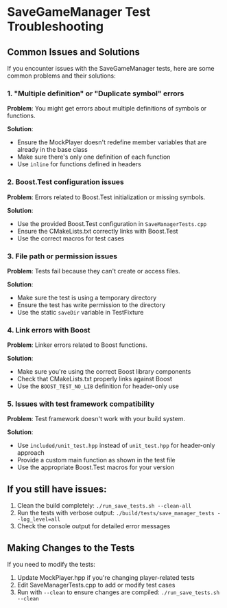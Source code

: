 # SaveGameManager Test Troubleshooting

## Common Issues and Solutions

If you encounter issues with the SaveGameManager tests, here are some common problems and their solutions:

### 1. "Multiple definition" or "Duplicate symbol" errors

**Problem**: You might get errors about multiple definitions of symbols or functions.

**Solution**: 
- Ensure the MockPlayer doesn't redefine member variables that are already in the base class
- Make sure there's only one definition of each function
- Use `inline` for functions defined in headers

### 2. Boost.Test configuration issues

**Problem**: Errors related to Boost.Test initialization or missing symbols.

**Solution**:
- Use the provided Boost.Test configuration in `SaveManagerTests.cpp`
- Ensure the CMakeLists.txt correctly links with Boost.Test
- Use the correct macros for test cases

### 3. File path or permission issues

**Problem**: Tests fail because they can't create or access files.

**Solution**:
- Make sure the test is using a temporary directory
- Ensure the test has write permission to the directory
- Use the static `saveDir` variable in TestFixture

### 4. Link errors with Boost

**Problem**: Linker errors related to Boost functions.

**Solution**:
- Make sure you're using the correct Boost library components
- Check that CMakeLists.txt properly links against Boost
- Use the `BOOST_TEST_NO_LIB` definition for header-only use

### 5. Issues with test framework compatibility

**Problem**: Test framework doesn't work with your build system.

**Solution**:
- Use `included/unit_test.hpp` instead of `unit_test.hpp` for header-only approach
- Provide a custom main function as shown in the test file
- Use the appropriate Boost.Test macros for your version

## If you still have issues:

1. Clean the build completely: `./run_save_tests.sh --clean-all`
2. Run the tests with verbose output: `./build/tests/save_manager_tests --log_level=all`
3. Check the console output for detailed error messages

## Making Changes to the Tests

If you need to modify the tests:

1. Update MockPlayer.hpp if you're changing player-related tests
2. Edit SaveManagerTests.cpp to add or modify test cases
3. Run with `--clean` to ensure changes are compiled: `./run_save_tests.sh --clean`